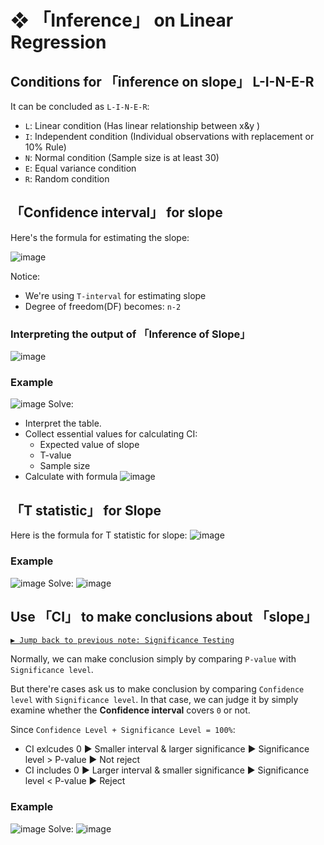 #  ❖ 「Inference」 on Linear Regression

## Conditions for 「inference on slope」 L-I-N-E-R

It can be concluded as `L-I-N-E-R`:
- `L`: Linear condition (Has linear relationship between x&y )
- `I`: Independent condition (Individual observations with replacement or 10% Rule)
- `N`: Normal condition (Sample size is at least 30)
- `E`: Equal variance condition
- `R`: Random condition


## 「Confidence interval」 for slope

Here's the formula for estimating the slope:

![image](https://user-images.githubusercontent.com/14041622/45804029-a5d0dd80-bced-11e8-942d-06be86859f1e.png)

Notice: 
- We're using `T-interval` for estimating slope
- Degree of freedom(DF) becomes: `n-2`

### Interpreting the output of 「Inference of Slope」

![image](https://user-images.githubusercontent.com/14041622/45804150-edf00000-bced-11e8-8920-abc943a8e06d.png)


### Example
![image](https://user-images.githubusercontent.com/14041622/45804359-7373b000-bcee-11e8-8076-9f3522bd00da.png)
Solve:
- Interpret the table.
- Collect essential values for calculating CI:
    - Expected value of slope
    - T-value
    - Sample size
- Calculate with formula
![image](https://user-images.githubusercontent.com/14041622/45804430-a3bb4e80-bcee-11e8-96f2-ccce15b93f1f.png)



## 「T statistic」 for Slope

Here is the formula for T statistic for slope:
![image](https://user-images.githubusercontent.com/14041622/45805335-188f8800-bcf1-11e8-8e43-3d849652d217.png)

### Example
![image](https://user-images.githubusercontent.com/14041622/45805343-204f2c80-bcf1-11e8-9305-1d4d8511917e.png)
Solve:
![image](https://user-images.githubusercontent.com/14041622/45805379-36f58380-bcf1-11e8-9099-1881069224e8.png)



## Use 「CI」 to make conclusions about 「slope」

[`▶︎ Jump back to previous note: Significance Testing`](https://github.com/solomonxie/solomonxie.github.io/issues/50#issuecomment-419806342)

Normally, we can make conclusion simply by comparing `P-value` with `Significance level`.

But there're cases ask us to make conclusion by comparing `Confidence level` with `Significance level`.
In that case, we can judge it by simply examine whether the **Confidence interval** covers `0` or not.

Since `Confidence Level + Significance Level = 100%`:
- CI exlcudes 0 ▶ Smaller interval & larger significance ▶ Significance level > P-value ▶ Not reject
- CI includes 0 ▶ Larger interval & smaller significance ▶ Significance level < P-value ▶ Reject

### Example
![image](https://user-images.githubusercontent.com/14041622/45806174-f6970500-bcf2-11e8-8497-88930707e096.png)
Solve:
![image](https://user-images.githubusercontent.com/14041622/45806401-8b99fe00-bcf3-11e8-8610-ea0b6fb8fe8b.png)


